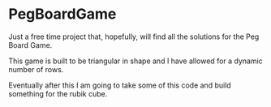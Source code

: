 PegBoardGame
============

Just a free time project that, hopefully, will find all the solutions for the Peg Board Game.

This game is built to be triangular in shape and I have allowed for a dynamic number of rows.

Eventually after this I am going to take some of this code and build something for the rubik cube.
